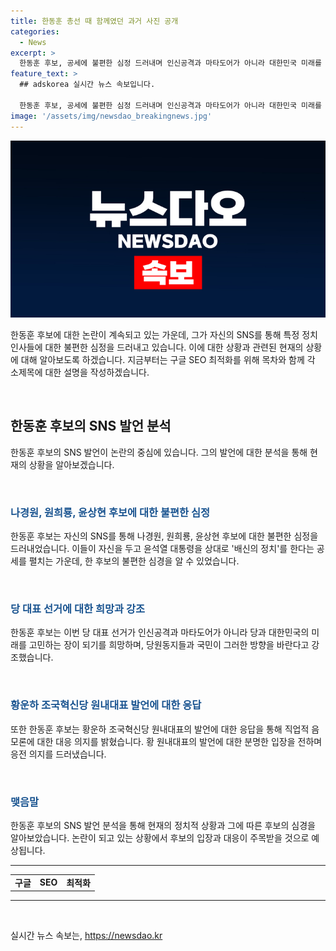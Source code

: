 ```yaml
---
title: 한동훈 총선 때 함께였던 과거 사진 공개
categories:
  - News
excerpt: >
  한동훈 후보, 공세에 불편한 심정 드러내며 인신공격과 마타도어가 아니라 대한민국 미래를 고민해야 강조. 나경원·원희룡·윤상현 후보와의 협력 사진 공개로 지지자들에게 애국심 전하며 황운하 원내대표의 음모론 발언에 응전
feature_text: >
  ## adskorea 실시간 뉴스 속보입니다.

  한동훈 후보, 공세에 불편한 심정 드러내며 인신공격과 마타도어가 아니라 대한민국 미래를 고민해야 강조. 나경원·원희룡·윤상현 후보와의 협력 사진 공개로 지지자들에게 애국심 전하며 황운하 원내대표의 음모론 발언에 응전
image: '/assets/img/newsdao_breakingnews.jpg'
---
```


<p><img src="/assets/img/newsdao_breakingnews.jpg" alt="adskorea 속보" /></p>

<p>한동훈 후보에 대한 논란이 계속되고 있는 가운데, 그가 자신의 SNS를 통해 특정 정치 인사들에 대한 불편한 심정을 드러내고 있습니다. 이에 대한 상황과 관련된 현재의 상황에 대해 알아보도록 하겠습니다. 지금부터는 구글 SEO 최적화를 위해 목차와 함께 각 소제목에 대한 설명을 작성하겠습니다.</p>

<p data-ke-size="size16">&nbsp;</p>

<h2 data-ke-size="size26">한동훈 후보의 SNS 발언 분석</h2>

<p data-ke-size="size16">한동훈 후보의 SNS 발언이 논란의 중심에 있습니다. 그의 발언에 대한 분석을 통해 현재의 상황을 알아보겠습니다.</p>

<p data-ke-size="size16">&nbsp;</p>

<h3><b><span style="color: #1a5490;">나경원, 원희룡, 윤상현 후보에 대한 불편한 심정</span></b></h3>

<p data-ke-size="size16">한동훈 후보는 자신의 SNS를 통해 나경원, 원희룡, 윤상현 후보에 대한 불편한 심정을 드러내었습니다. 이들이 자신을 두고 윤석열 대통령을 상대로 '배신의 정치'를 한다는 공세를 펼치는 가운데, 한 후보의 불편한 심경을 알 수 있었습니다.</p>

<p data-ke-size="size16">&nbsp;</p>

<h3><b><span style="color: #1a5490;">당 대표 선거에 대한 희망과 강조</span></b><br></h3>

<p data-ke-size="size16">한동훈 후보는 이번 당 대표 선거가 인신공격과 마타도어가 아니라 당과 대한민국의 미래를 고민하는 장이 되기를 희망하며, 당원동지들과 국민이 그러한 방향을 바란다고 강조했습니다.</p>

<p data-ke-size="size16">&nbsp;</p>

<h3><b><span style="color: #1a5490;">황운하 조국혁신당 원내대표 발언에 대한 응답</span></b><br></h3>

<p data-ke-size="size16">또한 한동훈 후보는 황운하 조국혁신당 원내대표의 발언에 대한 응답을 통해 직업적 음모론에 대한 대응 의지를 밝혔습니다. 황 원내대표의 발언에 대한 분명한 입장을 전하며 응전 의지를 드러냈습니다.</p>

<p data-ke-size="size16">&nbsp;</p>

<h3><b><span style="color: #1a5490;">맺음말</span></b></h3>

<p data-ke-size="size16">한동훈 후보의 SNS 발언 분석을 통해 현재의 정치적 상황과 그에 따른 후보의 심경을 알아보았습니다. 논란이 되고 있는 상황에서 후보의 입장과 대응이 주목받을 것으로 예상됩니다.</p>

<hr>

<table>
<tbody>
<tr>
<td style="text-align: center; height: 17px;"><b>구글</b></td>
<td style="text-align: center; height: 17px;"><b>SEO</b></td>
<td style="text-align: center; height: 17px;"><b>최적화</b></td>
</tr>
</tbody>
</table>

<hr>

<p data-ke-size="size16">&nbsp;</p>
실시간 뉴스 속보는, <a href="https://newsdao.kr" rel="dofollow">https://newsdao.kr</a>


